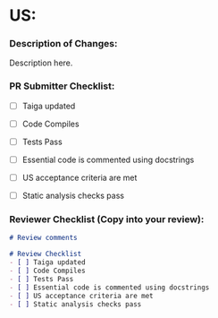 # US:

### Description of Changes:
Description here.


### PR Submitter Checklist:
- [ ] Taiga updated
- [ ] Code Compiles
- [ ] Tests Pass
- [ ] Essential code is commented using docstrings
- [ ] US acceptance criteria are met
- [ ] Static analysis checks pass


### Reviewer Checklist (Copy into your review):
```markdown
# Review comments

# Review Checklist
- [ ] Taiga updated
- [ ] Code Compiles
- [ ] Tests Pass
- [ ] Essential code is commented using docstrings
- [ ] US acceptance criteria are met
- [ ] Static analysis checks pass
```
